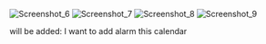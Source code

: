 ![Screenshot_6](https://user-images.githubusercontent.com/98713471/205556113-b59d137f-6e0b-4de8-9b8d-ffce7aaa3aaa.png) ![Screenshot_7](https://user-images.githubusercontent.com/98713471/205556471-82dd709c-34d2-466a-b603-bbc2b2c8b508.png) ![Screenshot_8](https://user-images.githubusercontent.com/98713471/205556515-f1243b9a-d418-4e35-acbd-677c12f446e5.png) ![Screenshot_9](https://user-images.githubusercontent.com/98713471/205556587-24775ab0-5094-42ba-bec5-df85e87c6dd9.png)



will be added: I want to add alarm this calendar


